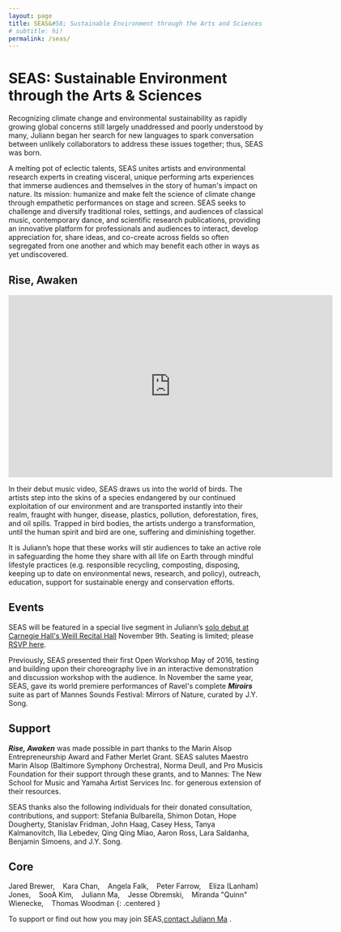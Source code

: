 ```yaml
---
layout: page
title: SEAS&#58; Sustainable Environment through the Arts and Sciences
# subtitle: hi!
permalink: /seas/
---
```


SEAS: Sustainable Environment through the Arts & Sciences
===========================================================

Recognizing climate change and environmental sustainability as rapidly growing global concerns still largely unaddressed and poorly understood by many, Juliann began her search for new languages to spark conversation between unlikely collaborators to address these issues together; thus, SEAS was born.

A melting pot of eclectic talents, SEAS unites artists and environmental research experts in creating visceral, unique performing arts experiences that immerse audiences and themselves in the story of human's impact on nature. Its mission: humanize and make felt the science of climate change through empathetic performances on stage and screen. SEAS seeks to challenge and diversify traditional roles, settings, and audiences of classical music, contemporary dance, and scientific research publications, providing an innovative platform for professionals and audiences to interact, develop appreciation for, share ideas, and co-create across fields so often segregated from one another and which may benefit each other in ways as yet undiscovered.


## Rise, Awaken

<div class='embed-container embed-container-wide'><iframe scrolling="no" width="640" height="360" src="https://www.youtube.com/embed/XnPsKIL-zqQ?controls=1&showinfo=0&modestbranding=1&rel=0" frameborder="0" gesture="media" allowfullscreen></iframe></div>


In their debut music video, SEAS draws us into the world of birds. The artists step into the skins of a species endangered by our continued exploitation of our environment and are transported instantly into their realm, fraught with hunger, disease, plastics, pollution, deforestation, fires, and oil spills. Trapped in bird bodies, the artists undergo a transformation, until the human spirit and bird are one, suffering and diminishing together.

It is Juliann’s hope that these works will stir audiences to take an active role in safeguarding the home they share with all life on Earth through mindful lifestyle practices (e.g. responsible recycling, composting, disposing, keeping up to date on environmental news, research, and policy), outreach, education, support for sustainable energy and conservation efforts.


## Events

SEAS will be featured in a special live segment in Juliann’s [solo debut at Carnegie Hall's Weill Recital Hall](/concerts-gatherings/) November 9th.
Seating is limited; please [RSVP here](https://www.carnegiehall.org/SiteCode/Purchase/SeatSelectionPerformance.aspx?startWorkflow=true&quickBuy=false&quantity=1&eventId=31030).

Previously, SEAS presented their first Open Workshop May of 2016, testing and building upon their choreography live in an interactive demonstration and discussion workshop with the audience. In November the same year, SEAS, gave its world premiere performances of Ravel's complete ***Miroirs*** suite as part of Mannes Sounds Festival: Mirrors of Nature, curated by J.Y. Song.

## Support

***Rise, Awaken*** was made possible in part thanks to the Marin Alsop Entrepreneurship Award and Father Merlet Grant. SEAS salutes Maestro Marin Alsop (Baltimore Symphony Orchestra), Norma Deull, and Pro Musicis Foundation for their support through these grants, and to Mannes: The New School for Music and Yamaha Artist Services Inc. for generous extension of their resources.

SEAS thanks also the following individuals for their donated consultation, contributions, and support: Stefania Bulbarella, Shimon Dotan, Hope Dougherty, Stanislav Fridman, John Haag, Casey Hess, Tanya Kalmanovitch, Ilia Lebedev, Qing Qing Miao, Aaron Ross, Lara Saldanha, Benjamin Simoens, and J.Y. Song.

## Core

Jared Brewer,             &nbsp;&nbsp;
Kara Chan,                &nbsp;&nbsp;
Angela Falk,              &nbsp;&nbsp;
Peter Farrow,             &nbsp;&nbsp;
Eliza (Lanham) Jones,     &nbsp;&nbsp;
SooA Kim,                 &nbsp;&nbsp;
Juliann Ma,               &nbsp;&nbsp;
Jesse Obremski,           &nbsp;&nbsp;
Miranda "Quinn" Wienecke, &nbsp;&nbsp;
Thomas Woodman
{: .centered }

To support or find out how you may join SEAS,[contact Juliann Ma](/#contact) .
